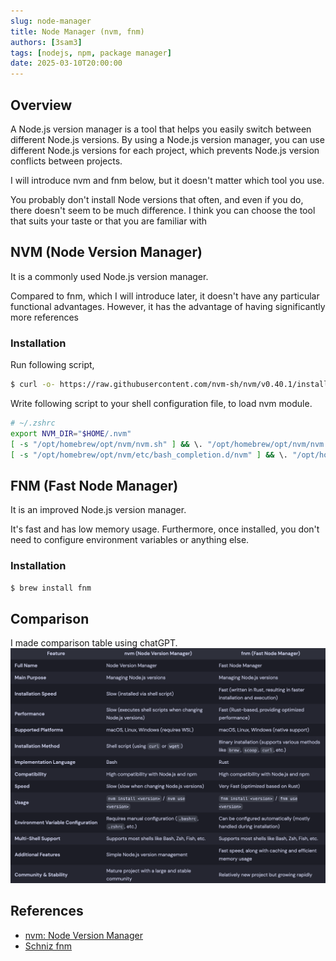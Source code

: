 ```yaml
---
slug: node-manager
title: Node Manager (nvm, fnm)
authors: [3sam3]
tags: [nodejs, npm, package manager]
date: 2025-03-10T20:00:00
---
```


## Overview
A Node.js version manager is a tool that helps you easily switch between different Node.js versions. By using a Node.js version manager, you can use different Node.js versions for each project, which prevents Node.js version conflicts between projects.

I will introduce nvm and fnm below, but it doesn't matter which tool you use.

You probably don't install Node versions that often, and even if you do, there doesn't seem to be much difference. I think you can choose the tool that suits your taste or that you are familiar with

## NVM (Node Version Manager)
It is a commonly used Node.js version manager.

Compared to fnm, which I will introduce later, it doesn't have any particular functional advantages. However, it has the advantage of having significantly more references

### Installation
Run following script,
```bash
$ curl -o- https://raw.githubusercontent.com/nvm-sh/nvm/v0.40.1/install.sh | bash
```
Write following script to your shell configuration file, to load nvm module. 
```bash
# ~/.zshrc
export NVM_DIR="$HOME/.nvm"
[ -s "/opt/homebrew/opt/nvm/nvm.sh" ] && \. "/opt/homebrew/opt/nvm/nvm.sh"  # This loads nvm
[ -s "/opt/homebrew/opt/nvm/etc/bash_completion.d/nvm" ] && \. "/opt/homebrew/opt/nvm/etc/bash_completion.d/nvm"
```

## FNM (Fast Node Manager)
It is an improved Node.js version manager.

It's fast and has low memory usage. Furthermore, once installed, you don't need to configure environment variables or anything else.

### Installation

```bash
$ brew install fnm
```

## Comparison
 I made comparison table using chatGPT.
![comparison](./comparison.png)

## References

- [nvm: Node Version Manager](https://github.com/nvm-sh/nvm)
- [Schniz fnm](https://github.com/Schniz/fnm)
